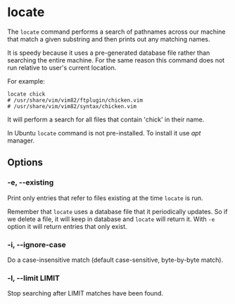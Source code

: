 # locate

The `locate` command performs a search of pathnames across our machine that match a
given substring and then prints out any matching names.

It is speedy because it uses a pre-generated database file rather than searching the
entire machine.  For the same reason this command does not run relative to user's
current location.

For example:

```shell
locate chick
# /usr/share/vim/vim82/ftplugin/chicken.vim
# /usr/share/vim/vim82/syntax/chicken.vim
```

It will perform a search for all files that contain 'chick' in their name.

In Ubuntu `locate` command is not pre-installed. To install it use *apt* manager.

## Options

### -e, --existing

Print only entries that refer to files existing at the time `locate` is run.

Remember that `locate` uses a database file that it periodically updates. So if we
delete a file, it will keep in database and `locate` will return it. With `-e` option
it will return entries that only exist.

### -i, --ignore-case

Do a case-insensitive match (default case-sensitive, byte-by-byte match).

### -l, --limit LIMIT

Stop searching after LIMIT matches have been found.
